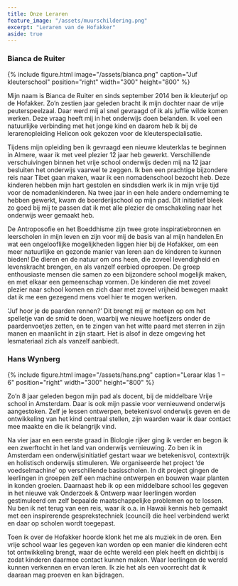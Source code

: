 ```yaml
---
title: Onze Leraren
feature_image: "/assets/muurschildering.png"
excerpt: "Leraren van de Hofakker"
aside: true
---
```

### Bianca de Ruiter
{% include figure.html image="/assets/bianca.png" caption="Juf kleuterschool" position="right" width="300" height="800" %}

Mijn naam is Bianca de Ruiter en sinds september 2014 ben ik kleuterjuf op de Hofakker. Zo’n zestien jaar geleden bracht ik mijn dochter naar de vrije peuterspeelzaal. Daar werd mij al snel gevraagd of ik als juffie wilde komen werken. Deze vraag heeft mij in het onderwijs doen belanden. Ik voel een natuurlijke verbinding met het jonge kind en daarom heb ik bij de lerarenopleiding Helicon ook gekozen voor de kleuterspecialisatie. 

Tijdens mijn opleiding ben ik gevraagd een nieuwe kleuterklas te beginnen in Almere, waar ik met veel plezier 12 jaar heb gewerkt. Verschillende verschuivingen binnen het vrije school onderwijs deden mij na 12 jaar besluiten het onderwijs vaarwel te zeggen. Ik ben een prachtige bijzondere reis naar Tibet gaan maken, waar ik een nomadenschool bezocht heb. Deze kinderen hebben mijn hart gestolen en sindsdien werk ik in mijn vrije tijd voor de nomadenkinderen. Na twee jaar in een hele andere onderneming te hebben gewerkt, kwam de boerderijschool op mijn pad. Dit initiatief bleek zo goed bij mij te passen dat ik met alle plezier de omschakeling naar het onderwijs weer gemaakt heb.

De Antroposofie en het Boeddhisme zijn twee grote inspiratiebronnen en leerscholen in mijn leven en zijn voor mij de basis van al mijn handelen.En wat een ongelooflijke mogelijkheden liggen hier bij de Hofakker, om een meer natuurlijke en gezonde manier van leren aan de kinderen te kunnen bieden! De dieren en de natuur om ons heen, die zoveel levendigheid en levenskracht brengen, en als vanzelf eerbied oproepen. De groep enthousiaste mensen die samen zo een bijzondere school mogelijk maken, en met elkaar een gemeenschap vormen. De kinderen die met zoveel plezier naar school komen en zich daar met zoveel vrijheid bewegen maakt dat ik me een gezegend mens voel hier te mogen werken.

‘Juf hoor je de paarden rennen?’ Dit brengt mij er meteen op om het spelletje van de smid te doen, waarbij we nieuwe hoefijzers onder de paardenvoetjes zetten, en te zingen van het witte paard met sterren in zijn manen en maanlicht in zijn staart. Het is alsof in deze omgeving het lesmateriaal zich als vanzelf aanbiedt.

### Hans Wynberg
{% include figure.html image="/assets/hans.png" caption="Leraar klas 1 – 6" position="right" width="300" height="800" %}

Zo’n 8 jaar geleden begon mijn pad als docent, bij de middelbare Vrije school in Amsterdam. Daar is ook mijn passie voor vernieuwend onderwijs aangestoken. Zelf je lessen ontwerpen, betekenisvol onderwijs geven en de ontwikkeling van het kind centraal stellen, zijn waarden waar ik daar contact mee maakte en die ik belangrijk vind.

Na vier jaar en een eerste graad in Biologie rijker ging ik verder en begon ik een zwerftocht in het land van onderwijs vernieuwing. Zo ben ik in Amsterdam een onderwijsinitiatief gestart waar we betekenisvol, contextrijk en holistisch onderwijs stimuleren. We organiseerde het project ‘de voedselmachine’ op verschillende basisscholen. In dit project gingen de leerlingen in groepen zelf een machine ontwerpen en bouwen waar planten in konden groeien. Daarnaast heb ik op een middelbare school les gegeven in het nieuwe vak Onderzoek & Ontwerp waar leerlingen worden gestimuleerd om zelf bepaalde maatschappelijke problemen op te lossen. Nu ben ik net terug van een reis, waar ik o.a. in Hawaii kennis heb gemaakt met een inspirerende gesprekstechniek (council) die heel verbindend werkt en daar op scholen wordt toegepast.

Toen ik over de Hofakker hoorde klonk het me als muziek in de oren. Een vrije school waar les gegeven kan worden op een manier die kinderen echt tot ontwikkeling brengt, waar de echte wereld een plek heeft en dichtbij is zodat kinderen daarmee contact kunnen maken. Waar leerlingen de wereld kunnen verkennen en ervan leren. Ik zie het als een voorrecht dat ik daaraan mag proeven en kan bijdragen.
